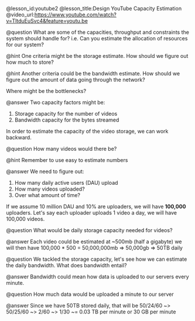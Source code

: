 @lesson_id:youtube2
@lesson_title:Design YouTube Capacity Estimation
@video_url:https://www.youtube.com/watch?v=TltduEuSvc4&feature=youtu.be

@question
What are some of the capacities, throughput and constraints the system should handle for?
i.e. Can you estimate the allocation of resources for our system?

@hint
One criteria might be the storage estimate. How should we figure out how much to store?

@hint
Another criteria could be the bandwidth estimate. How should we figure out the amount of data going through the network?

Where might be the bottlenecks?
    
@answer
Two capacity factors might be:
1. Storage capacity for the number of videos
2. Bandwidth capacity for the bytes streamed

In order to estimate the capacity of the video storage, we can work backward.

@question
How many videos would there be?

@hint
Remember to use easy to estimate numbers

@answer
We need to figure out:
1. How many daily active users (DAU) upload 
2. How many videos uploaded?
3. Over what amount of time?

If we assume 10 million DAU and 10% are uploaders, we will have **100,000** uploaders.
Let's say each uploader uploads 1 video a day, we will have 100,000 videos.

@question
What would be daily storage capacity needed for videos?

@answer
Each video could be estimated at ~500mb (half a gigabyte) we will then have 100,000 * 500 = 50,000,000mb => 50,000gb => 50TB daily

@question
We tackled the storage capacity, let's see how we can estimate the daily bandwidth.
What does bandwidth entail?

@answer
Bandwidth could mean how data is uploaded to our servers every minute.

@question
How much data would be uploaded a minute to our server

@answer
Since we have 50TB stored daily, that will be 50/24/60 ~> 50/25/60 ~> 2/60 ~> 1/30 ~= 0.03 TB per minute or 30 GB per minute
